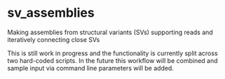 # sv_assemblies
Making assemblies from structural variants (SVs) supporting reads and iteratively connecting close SVs

This is still work in progress and the functionality is currently split across two hard-coded scripts. In the future this workflow will be combined and sample input via command line parameters will be added.
